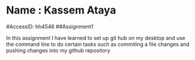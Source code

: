 # Name : Kassem Ataya
#AccessID: hh4546
##Assignment1

In this assignment I have learned to set up git hub on 
my desktop and use the command line to do certain 
tasks such as commiting a file changes and pushing changes into my github repository
